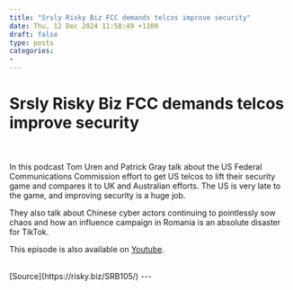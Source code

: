 ```yaml
---
title: "Srsly Risky Biz FCC demands telcos improve security"
date: Thu, 12 Dec 2024 11:58:49 +1100
draft: false
type: posts
categories: 
- 
---
```

# Srsly Risky Biz FCC demands telcos improve security

<br/>

<br/>
In this podcast Tom Uren and Patrick Gray talk about the US Federal Communications Commission effort to get US telcos to lift their security game and compares it to UK and Australian efforts. The US is very late to the game, and improving security is a huge job.

They also talk about Chinese cyber actors continuing to pointlessly sow chaos and how an influence campaign in Romania is an absolute disaster for TikTok.

This episode is also available on [Youtube](https://youtu.be/pKqXR4gXpv8).

<br/>
[Source](https://risky.biz/SRB105/)
---
